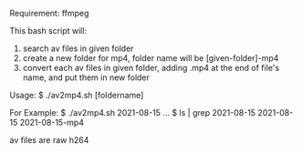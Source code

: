 Requirement: ffmpeg

This bash script will:
1. search av files in given folder
2. create a new folder for mp4, folder name will be [given-folder]-mp4
3. convert each av files in given folder, adding .mp4 at the end of file's name, and put them in new folder

Usage: 
$ ./av2mp4.sh [foldername]

For Example:
$ ./av2mp4.sh 2021-08-15
...
$ ls | grep  2021-08-15
2021-08-15
2021-08-15-mp4

av files are raw h264
